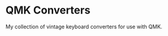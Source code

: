 QMK Converters
======================

My collection of vintage keyboard converters for use with QMK.
